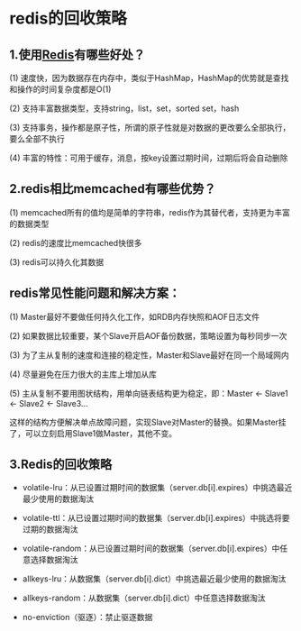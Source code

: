 # redis的回收策略

## 1.使用[Redis](http://lib.csdn.net/base/redis)有哪些好处？

\(1\) 速度快，因为数据存在内存中，类似于HashMap，HashMap的优势就是查找和操作的时间复杂度都是O\(1\)

\(2\) 支持丰富数据类型，支持string，list，set，sorted set，hash

\(3\) 支持事务，操作都是原子性，所谓的原子性就是对数据的更改要么全部执行，要么全部不执行

\(4\) 丰富的特性：可用于缓存，消息，按key设置过期时间，过期后将会自动删除

## 2.redis相比memcached有哪些优势？

\(1\) memcached所有的值均是简单的字符串，redis作为其替代者，支持更为丰富的数据类型

\(2\) redis的速度比memcached快很多

\(3\) redis可以持久化其数据

## redis常见性能问题和解决方案：

\(1\) Master最好不要做任何持久化工作，如RDB内存快照和AOF日志文件

\(2\) 如果数据比较重要，某个Slave开启AOF备份数据，策略设置为每秒同步一次

\(3\) 为了主从复制的速度和连接的稳定性，Master和Slave最好在同一个局域网内

\(4\) 尽量避免在压力很大的主库上增加从库

\(5\) 主从复制不要用图状结构，用单向链表结构更为稳定，即：Master &lt;- Slave1 &lt;- Slave2 &lt;- Slave3...

这样的结构方便解决单点故障问题，实现Slave对Master的替换。如果Master挂了，可以立刻启用Slave1做Master，其他不变。

## 3.Redis的回收策略

  * volatile-lru：从已设置过期时间的数据集（server.db\[i\].expires）中挑选最近最少使用的数据淘汰

  * volatile-ttl：从已设置过期时间的数据集（server.db\[i\].expires）中挑选将要过期的数据淘汰

  * volatile-random：从已设置过期时间的数据集（server.db\[i\].expires）中任意选择数据淘汰

  * allkeys-lru：从数据集（server.db\[i\].dict）中挑选最近最少使用的数据淘汰

  * allkeys-random：从数据集（server.db\[i\].dict）中任意选择数据淘汰

  * no-enviction（驱逐）：禁止驱逐数据




